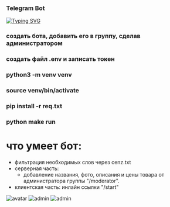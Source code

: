 ### Telegram Bot

[![Typing SVG](https://readme-typing-svg.herokuapp.com?color=%2336BCF7&lines=telegram+bot+shop)](https://git.io/typing-svg)

### создать бота, добавить его в группу, сделав администратором
### создать файл .env и записать токен
### python3 -m venv venv
### source venv/bin/activate
### pip install -r req.txt
### python make run 

# что умеет бот:
- фильтрация необходимых слов через cenz.txt
- серверная часть:
    - добавление названия, фото, описания и цены товара от администратора группы "/moderator".
- клиентская часть: инлайн ссылки "/start"


<img src="https://github.com/hottabuch1987/telegram_bot/avatar.png" alt="avatar">
<img src="https://github.com/hottabuch1987/telegram_bot/img/1.png" alt="admin">
<img src="https://github.com/hottabuch1987/telegram_bot/img/2.png" alt="admin">
